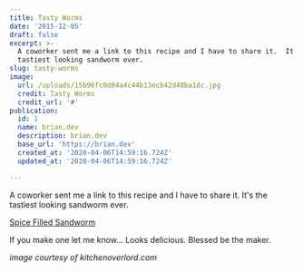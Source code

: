 ```yaml
---
title: Tasty Worms
date: '2015-12-05'
draft: false
excerpt: >-
  A coworker sent me a link to this recipe and I have to share it.  It's the
  tastiest looking sandworm ever.
slug: tasty-worms
image:
  url: /uploads/15b96fc0d84a4c44b13ecb42d40ba1dc.jpg
  credit: Tasty Worms
  credit_url: '#'
publication:
  id: 1
  name: brian.dev
  description: brian.dev
  base_url: 'https://brian.dev'
  created_at: '2020-04-06T14:59:16.724Z'
  updated_at: '2020-04-06T14:59:16.724Z'

---
```



A coworker sent me a link to this recipe and I have to share it.  It's the tastiest looking sandworm ever.

[Spice Filled Sandworm](http://kitchenoverlord.com/2015/12/03/dune-week-spice-filled-sandworm/)

If you make one let me know... Looks delicious.  Blessed be the maker.

*image courtesy of kitchenoverlord.com*
